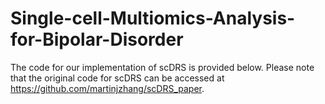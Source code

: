 # Single-cell-Multiomics-Analysis-for-Bipolar-Disorder

The code for our implementation of scDRS is provided below. Please note that the original code for scDRS can be accessed at https://github.com/martinjzhang/scDRS_paper.
